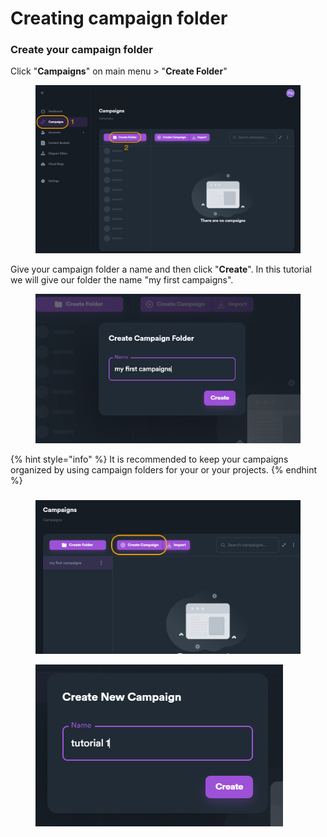 # Creating campaign folder

### Create your campaign folder

Click "**Campaigns**" on main menu > "**Create Folder**"

<figure><img src="../../../.gitbook/assets/tutorial - create campaign folder.jpg" alt=""><figcaption></figcaption></figure>

Give your campaign folder a name and then click "**Create**". In this tutorial we will give our folder the name "my first campaigns".

<figure><img src="../../../.gitbook/assets/tutorial - campaign folder name.jpg" alt=""><figcaption></figcaption></figure>

{% hint style="info" %}
It is recommended to keep your campaigns organized by using campaign folders for your or your projects.
{% endhint %}

###



<figure><img src="../../../.gitbook/assets/tutorial - create campaign name.jpg" alt=""><figcaption></figcaption></figure>



<figure><img src="../../../.gitbook/assets/tutorial - campaign name.jpg" alt=""><figcaption></figcaption></figure>

